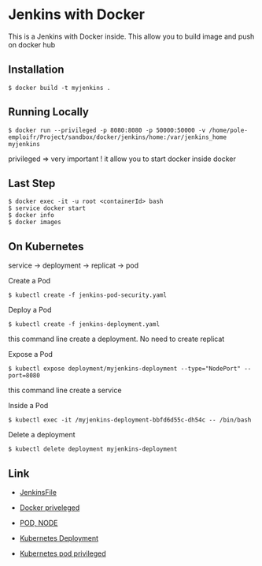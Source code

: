 # Jenkins with Docker

This is a Jenkins with Docker inside. This allow you to build image and push on docker hub

## Installation

```
$ docker build -t myjenkins .
```

## Running Locally

```
$ docker run --privileged -p 8080:8080 -p 50000:50000 -v /home/pole-emploifr/Project/sandbox/docker/jenkins/home:/var/jenkins_home myjenkins
```

privileged => very important ! it allow you to start docker inside docker


## Last Step

```
$ docker exec -it -u root <containerId> bash
$ service docker start
$ docker info
$ docker images
```

## On Kubernetes

service -> deployment -> replicat -> pod

Create a Pod

```
$ kubectl create -f jenkins-pod-security.yaml
```

Deploy a Pod

```
$ kubectl create -f jenkins-deployment.yaml
```
this command line create a deployment. No need to create replicat

Expose a Pod 
```
$ kubectl expose deployment/myjenkins-deployment --type="NodePort" --port=8080
```
this command line create a service

Inside a Pod
```
$ kubectl exec -it /myjenkins-deployment-bbfd6d55c-dh54c -- /bin/bash
```

Delete a deployment
```
$ kubectl delete deployment myjenkins-deployment
```


## Link

- [JenkinsFile](https://jenkins.io/doc/book/pipeline/jenkinsfile/)

- [Docker priveleged](https://docs.docker.com/engine/reference/run/#runtime-privilege-and-linux-capabilities)

- [POD, NODE](https://kubernetes.io/docs/tutorials/kubernetes-basics/explore/explore-intro/)

- [Kubernetes Deployment](https://kubernetes.io/docs/concepts/workloads/controllers/deployment/)

- [Kubernetes pod privileged](https://kubernetes.io/docs/tasks/configure-pod-container/security-context/)

